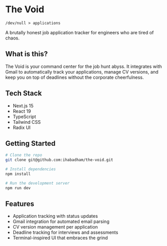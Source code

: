 # The Void

`/dev/null > applications`

A brutally honest job application tracker for engineers who are tired of chaos.

## What is this?

The Void is your command center for the job hunt abyss. It integrates with Gmail to automatically track your applications, manage CV versions, and keep you on top of deadlines without the corporate cheerfulness.

## Tech Stack

- Next.js 15
- React 19
- TypeScript
- Tailwind CSS
- Radix UI

## Getting Started

```bash
# Clone the repo
git clone git@github.com:ihabadham/the-void.git

# Install dependencies
npm install

# Run the development server
npm run dev
```

## Features

- Application tracking with status updates
- Gmail integration for automated email parsing
- CV version management per application
- Deadline tracking for interviews and assessments
- Terminal-inspired UI that embraces the grind
